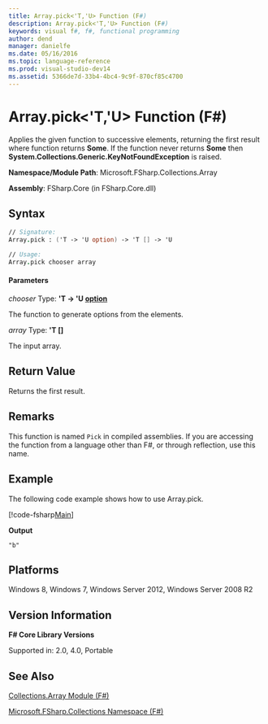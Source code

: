 ```yaml
---
title: Array.pick<'T,'U> Function (F#)
description: Array.pick<'T,'U> Function (F#)
keywords: visual f#, f#, functional programming
author: dend
manager: danielfe
ms.date: 05/16/2016
ms.topic: language-reference
ms.prod: visual-studio-dev14
ms.assetid: 5366de7d-33b4-4bc4-9c9f-870cf85c4700 
---
```


# Array.pick<'T,'U> Function (F#)

Applies the given function to successive elements, returning the first result where function returns **Some**. If the function never returns **Some** then **System.Collections.Generic.KeyNotFoundException** is raised.

**Namespace/Module Path**: Microsoft.FSharp.Collections.Array

**Assembly**: FSharp.Core (in FSharp.Core.dll)

## Syntax

```fsharp
// Signature:
Array.pick : ('T -> 'U option) -> 'T [] -> 'U

// Usage:
Array.pick chooser array
```

#### Parameters
*chooser*
Type: **'T -&gt; 'U [option](https://msdn.microsoft.com/library/b08add48-34bf-4410-80a1-ef6a8daddc58)**

The function to generate options from the elements.

*array*
Type: **'T [[]](https://msdn.microsoft.com/library/def20292-9aae-4596-9275-b94e594f8493)**

The input array.

## Return Value

Returns the first result.

## Remarks
This function is named `Pick` in compiled assemblies. If you are accessing the function from a language other than F#, or through reflection, use this name.

## Example

The following code example shows how to use Array.pick.

[!code-fsharp[Main](snippets/fsarrays/snippet62.fs)]

**Output**

```
"b"
```

## Platforms
Windows 8, Windows 7, Windows Server 2012, Windows Server 2008 R2


## Version Information
**F# Core Library Versions**

Supported in: 2.0, 4.0, Portable

## See Also
[Collections.Array Module &#40;F&#35;&#41;](Collections.Array-Module-%5BFSharp%5D.md)

[Microsoft.FSharp.Collections Namespace &#40;F&#35;&#41;](Microsoft.FSharp.Collections-Namespace-%5BFSharp%5D.md)